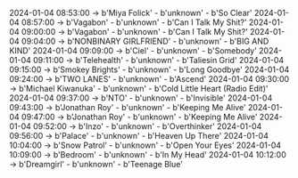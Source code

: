 2024-01-04 08:53:00 -> b'Miya Folick' - b'unknown' - b'So Clear'
2024-01-04 08:57:00 -> b'Vagabon' - b'unknown' - b'Can I Talk My Shit?'
2024-01-04 09:00:00 -> b'Vagabon' - b'unknown' - b'Can I Talk My Shit?'
2024-01-04 09:04:00 -> b'NONBINARY GIRLFRIEND' - b'unknown' - b'BIG AND KIND'
2024-01-04 09:09:00 -> b'Ciel' - b'unknown' - b'Somebody'
2024-01-04 09:11:00 -> b'Telehealth' - b'unknown' - b'Taliesin Grid'
2024-01-04 09:15:00 -> b'Smokey Brights' - b'unknown' - b'Long Goodbye'
2024-01-04 09:24:00 -> b'TWO LANES' - b'unknown' - b'Ascend'
2024-01-04 09:30:00 -> b'Michael Kiwanuka' - b'unknown' - b'Cold Little Heart (Radio Edit)'
2024-01-04 09:37:00 -> b'NTO' - b'unknown' - b'Invisible'
2024-01-04 09:43:00 -> b'Jonathan Roy' - b'unknown' - b'Keeping Me Alive'
2024-01-04 09:47:00 -> b'Jonathan Roy' - b'unknown' - b'Keeping Me Alive'
2024-01-04 09:52:00 -> b'Inzo' - b'unknown' - b'Overthinker'
2024-01-04 09:56:00 -> b'Palace' - b'unknown' - b'Heaven Up There'
2024-01-04 10:04:00 -> b'Snow Patrol' - b'unknown' - b'Open Your Eyes'
2024-01-04 10:09:00 -> b'Bedroom' - b'unknown' - b'In My Head'
2024-01-04 10:12:00 -> b'Dreamgirl' - b'unknown' - b'Teenage Blue'
